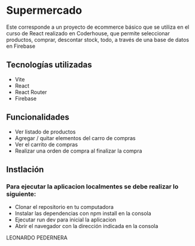 # Supermercado

Este corresponde a un proyecto de ecommerce básico que se utiliza en el curso de React realizado en Coderhouse, que permite seleccionar productos, comprar, descontar stock, todo, a través de una base de datos en Firebase

## Tecnologías utilizadas

- Vite
- React
- React Router
- Firebase

## Funcionalidades

- Ver listado de productos
- Agregar / quitar elementos del carro de compras
- Ver el carrito de compras
- Realizar una orden de compra al finalizar la compra

## Instlación

### Para ejecutar la aplicacion localmentes se debe realizar lo siguiente:

- Clonar el repositorio en tu computadora
- Instalar las dependencias con npm install en la consola
- Ejecutar run dev para inicial la aplicacion
- Abrir el navegador con la dirección indicada en la consola

LEONARDO PEDERNERA
